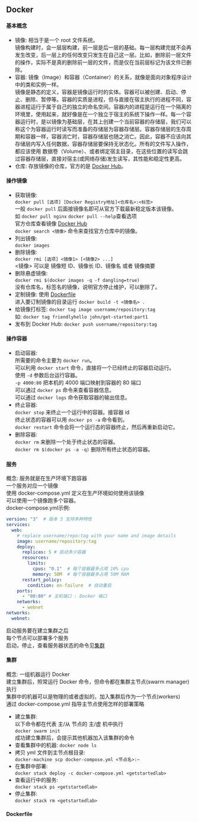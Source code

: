 ## Docker
#### 基本概念
- 镜像: 相当于是一个 root 文件系统。  
镜像构建时，会一层层构建，前一层是后一层的基础。每一层构建完就不会再发生改变，后一层上的任何改变只发生在自己这一层。比如，删除前一层文件的操作，实际不是真的删除前一层的文件，而是仅在当前层标记为该文件已删除。  
- 容器: 镜像（Image）和容器（Container）的关系，就像是面向对象程序设计中的类和实例一样。  
镜像是静态的定义，容器是镜像运行时的实体。容器可以被创建、启动、停止、删除、暂停等。容器的实质是进程，但与直接在宿主执行的进程不同，容器进程运行于属于自己的独立的命名空间。容器内的进程是运行在一个隔离的环境里，使用起来，就好像是在一个独立于宿主的系统下操作一样。每一个容器运行时，是以镜像为基础层，在其上创建一个当前容器的存储层，我们可以称这个为容器运行时读写而准备的存储层为容器存储层。容器存储层的生存周期和容器一样，容器消亡时，容器存储层也随之消亡。因此，容器不应该向其存储层内写入任何数据，容器存储层要保持无状态化。所有的文件写入操作，都应该使用 数据卷（Volume）、或者绑定宿主目录，在这些位置的读写会跳过容器存储层，直接对宿主(或网络存储)发生读写，其性能和稳定性更高。  
- 仓库: 存放镜像的仓库，官方的是 [Docker Hub](https://hub.docker.com/explore/)。

#### 操作镜像
- 获取镜像:  
`docker pull [选项] [Docker Registry地址]<仓库名>:<标签>`  
一般 `docker pull` 后面接镜像名即可从官方下载最新稳定版本该镜像。  
如 `docker pull nginx`
`docker pull --help`查看选项  
官方仓库查看镜像 [Docker Hub](https://hub.docker.com/explore/)  
`docker search <镜像>` 命令来查找官方仓库中的镜像。  
- 列出镜像:  
`docker images`
- 删除镜像:  
`docker rmi [选项] <镜像1> [<镜像2> ...]`  
<镜像> 可以是 镜像短 ID、镜像长 ID、镜像名 或者 镜像摘要
- 删除悬虚镜像:  
`docker rmi $(docker images -q -f dangling=true)`  
没有仓库名，标签名的镜像，说明官方停止维护，可以删除了。  
- 定制镜像:
使用 [Dockerfile](#Dockerfile)  
进入要订制镜像的目录运行 `docker build -t <镜像名> .`  
- 给镜像打标签:
`docker tag image username/repository:tag`    
如: `docker tag friendlyhello john/get-started:part1`  
- 发布到 Docker Hub:
`docker push username/repository:tag`    

#### 操作容器
- 启动容器:  
所需要的命令主要为 `docker run`。  
可以利用 `docker start` 命令，直接将一个已经终止的容器启动运行。  
使用 `-d` 参数后台运行容器。  
`-p 4000:80` 把本机的 4000 端口映射到容器的 80 端口  
可以通过 `docker ps` 命令来查看容器信息。  
可以通过 `docker logs` 命令获取容器的输出信息。  
- 终止容器:  
`docker stop` 来终止一个运行中的容器。接容器 id  
终止状态的容器可以用 `docker ps -a` 命令看到。  
`docker restart` 命令会将一个运行态的容器终止，然后再重新启动它。  
- 删除容器:  
`docker rm` 来删除一个处于终止状态的容器。  
`docker rm $(docker ps -a -q)` 删除所有终止状态的容器。  

#### 服务
概念: 服务就是在生产环境下跑容器  
一个服务对应一个镜像    
使用 docker-compose.yml 定义在生产环境如何使用该镜像    
可以使用一个镜像跑多个容器。  
docker-compose.yml示例:
```yaml
version: "3"  # 版本 3 支持多种特性
services:
  web:
    # replace username/repo:tag with your name and image details
    image: username/repository:tag
    deploy:
      replicas: 5 # 启动多少容器
      resources:
        limits:
          cpus: "0.1"  # 每个容器最多占用 10% cpu
          memory: 50M  # 每个容器最多占用 50M RAM
      restart_policy:
        condition: on-failure  # 自动重启
    ports:
      - "80:80" # 主机端口 : Docker 端口
    networks:
      - webnet
networks:
  webnet:
```
启动服务要在建立集群之后  
每个节点可以部署多个服务  
启动，停止，查看服务器状态的命令见[集群](#集群)

#### 集群
概念: 一组机器运行 Docker  
建立集群后，照常运行 Docker 命令，但命令都在集群主节点(swarm manager)执行  
集群中的机器可以是物理的或者虚拟的，加入集群后作为一个节点(workers)  
通过 docker-compose.yml 指导主节点使用怎样的部署策略  

- 建立集群:  
以下命令都在代表 主/从 节点的 主/虚 机中执行  
`docker swarm init`  
成功建立集群后，会提示其他机器加入该集群的命令  
- 查看集群中的机器:
`docker node ls`  
- 拷贝 yml 文件到主节点根目录:  
`docker-machine scp docker-compose.yml <节点名>:~`  
- 在集群中部署:  
`docker stack deploy -c docker-compose.yml <getstartedlab>`  
- 查看运行中的服务:  
`docker stack ps <getstartedlab>`  
- 停止集群:  
`docker stack rm <getstartedlab>`  
#### Dockerfile
